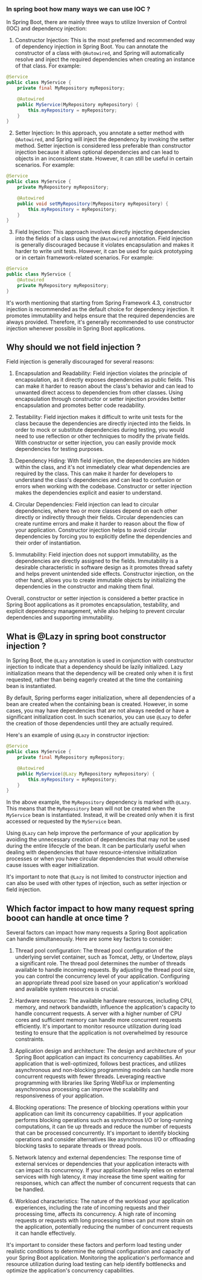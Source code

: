 ### In spring boot how many ways we can use IOC ?

In Spring Boot, there are mainly three ways to utilize Inversion of Control (IOC) and dependency injection:

1. Constructor Injection: This is the most preferred and recommended way of dependency injection in Spring Boot. You can annotate the constructor of a class with `@Autowired`, and Spring will automatically resolve and inject the required dependencies when creating an instance of that class. For example:

```java
@Service
public class MyService {
    private final MyRepository myRepository;

    @Autowired
    public MyService(MyRepository myRepository) {
        this.myRepository = myRepository;
    }
}
```

2. Setter Injection: In this approach, you annotate a setter method with `@Autowired`, and Spring will inject the dependency by invoking the setter method. Setter injection is considered less preferable than constructor injection because it allows optional dependencies and can lead to objects in an inconsistent state. However, it can still be useful in certain scenarios. For example:

```java
@Service
public class MyService {
    private MyRepository myRepository;

    @Autowired
    public void setMyRepository(MyRepository myRepository) {
        this.myRepository = myRepository;
    }
}
```

3. Field Injection: This approach involves directly injecting dependencies into the fields of a class using the `@Autowired` annotation. Field injection is generally discouraged because it violates encapsulation and makes it harder to write unit tests. However, it can be used for quick prototyping or in certain framework-related scenarios. For example:

```java
@Service
public class MyService {
    @Autowired
    private MyRepository myRepository;
}
```

It's worth mentioning that starting from Spring Framework 4.3, constructor injection is recommended as the default choice for dependency injection. It promotes immutability and helps ensure that the required dependencies are always provided. Therefore, it's generally recommended to use constructor injection whenever possible in Spring Boot applications.

## Why should we not field injection ?

Field injection is generally discouraged for several reasons:

1. Encapsulation and Readability: Field injection violates the principle of encapsulation, as it directly exposes dependencies as public fields. This can make it harder to reason about the class's behavior and can lead to unwanted direct access to dependencies from other classes. Using encapsulation through constructor or setter injection provides better encapsulation and promotes better code readability.

2. Testability: Field injection makes it difficult to write unit tests for the class because the dependencies are directly injected into the fields. In order to mock or substitute dependencies during testing, you would need to use reflection or other techniques to modify the private fields. With constructor or setter injection, you can easily provide mock dependencies for testing purposes.

3. Dependency Hiding: With field injection, the dependencies are hidden within the class, and it's not immediately clear what dependencies are required by the class. This can make it harder for developers to understand the class's dependencies and can lead to confusion or errors when working with the codebase. Constructor or setter injection makes the dependencies explicit and easier to understand.

4. Circular Dependencies: Field injection can lead to circular dependencies, where two or more classes depend on each other directly or indirectly through their fields. Circular dependencies can create runtime errors and make it harder to reason about the flow of your application. Constructor injection helps to avoid circular dependencies by forcing you to explicitly define the dependencies and their order of instantiation.

5. Immutability: Field injection does not support immutability, as the dependencies are directly assigned to the fields. Immutability is a desirable characteristic in software design as it promotes thread safety and helps prevent unintended side effects. Constructor injection, on the other hand, allows you to create immutable objects by initializing the dependencies in the constructor and making them final.

Overall, constructor or setter injection is considered a better practice in Spring Boot applications as it promotes encapsulation, testability, and explicit dependency management, while also helping to prevent circular dependencies and supporting immutability.

## What is @Lazy in spring boot constructor injection ?

In Spring Boot, the `@Lazy` annotation is used in conjunction with constructor injection to indicate that a dependency should be lazily initialized. Lazy initialization means that the dependency will be created only when it is first requested, rather than being eagerly created at the time the containing bean is instantiated.

By default, Spring performs eager initialization, where all dependencies of a bean are created when the containing bean is created. However, in some cases, you may have dependencies that are not always needed or have a significant initialization cost. In such scenarios, you can use `@Lazy` to defer the creation of those dependencies until they are actually required.

Here's an example of using `@Lazy` in constructor injection:

```java
@Service
public class MyService {
    private final MyRepository myRepository;

    @Autowired
    public MyService(@Lazy MyRepository myRepository) {
        this.myRepository = myRepository;
    }
}
```

In the above example, the `MyRepository` dependency is marked with `@Lazy`. This means that the `MyRepository` bean will not be created when the `MyService` bean is instantiated. Instead, it will be created only when it is first accessed or requested by the `MyService` bean.

Using `@Lazy` can help improve the performance of your application by avoiding the unnecessary creation of dependencies that may not be used during the entire lifecycle of the bean. It can be particularly useful when dealing with dependencies that have resource-intensive initialization processes or when you have circular dependencies that would otherwise cause issues with eager initialization.

It's important to note that `@Lazy` is not limited to constructor injection and can also be used with other types of injection, such as setter injection or field injection.

## Which factor impact to how many request spring booot can handle at once time ?
Several factors can impact how many requests a Spring Boot application can handle simultaneously. Here are some key factors to consider:

1. Thread pool configuration: The thread pool configuration of the underlying servlet container, such as Tomcat, Jetty, or Undertow, plays a significant role. The thread pool determines the number of threads available to handle incoming requests. By adjusting the thread pool size, you can control the concurrency level of your application. Configuring an appropriate thread pool size based on your application's workload and available system resources is crucial.

2. Hardware resources: The available hardware resources, including CPU, memory, and network bandwidth, influence the application's capacity to handle concurrent requests. A server with a higher number of CPU cores and sufficient memory can handle more concurrent requests efficiently. It's important to monitor resource utilization during load testing to ensure that the application is not overwhelmed by resource constraints.

3. Application design and architecture: The design and architecture of your Spring Boot application can impact its concurrency capabilities. An application that is well-optimized, follows best practices, and utilizes asynchronous and non-blocking programming models can handle more concurrent requests with fewer threads. Leveraging reactive programming with libraries like Spring WebFlux or implementing asynchronous processing can improve the scalability and responsiveness of your application.

4. Blocking operations: The presence of blocking operations within your application can limit its concurrency capabilities. If your application performs blocking operations such as synchronous I/O or long-running computations, it can tie up threads and reduce the number of requests that can be processed concurrently. It's important to identify blocking operations and consider alternatives like asynchronous I/O or offloading blocking tasks to separate threads or thread pools.

5. Network latency and external dependencies: The response time of external services or dependencies that your application interacts with can impact its concurrency. If your application heavily relies on external services with high latency, it may increase the time spent waiting for responses, which can affect the number of concurrent requests that can be handled.

6. Workload characteristics: The nature of the workload your application experiences, including the rate of incoming requests and their processing time, affects its concurrency. A high rate of incoming requests or requests with long processing times can put more strain on the application, potentially reducing the number of concurrent requests it can handle effectively.

It's important to consider these factors and perform load testing under realistic conditions to determine the optimal configuration and capacity of your Spring Boot application. Monitoring the application's performance and resource utilization during load testing can help identify bottlenecks and optimize the application's concurrency capabilities.

